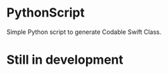# PythonScript
Simple Python script to generate Codable Swift Class.<br />

# Still in development 
